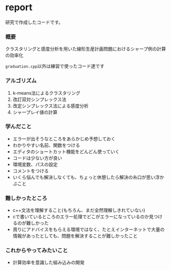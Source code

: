 # report

研究で作成したコードです。




### 概要
クラスタリングと感度分析を用いた線形生産計画問題におけるシャープ例の計算の効率化

`graduation.cpp`以外は練習で使ったコード達です


### アルゴリズム
1. k-means法によるクラスタリング
1. 改訂双対シンプレックス法
1. 改定シンプレックス法による感度分析
1. シャープレイ値の計算



### 学んだこと
- エラーが出そうなところをあらかじめ予想しておく
- わかりやすい名前、関数をつける
- エディタのショートカット機能をどんどん使っていく
- コードは少ない方が良い
- 環境変数、パスの設定
- コメントをつける
- いくら悩んでも解決しなくても、ちょっと休憩したら解決の糸口が思い浮かぶこと


### 難しかったところ
- c++文法を理解すること(もちろん、まだ全然理解しきれていない)
- cで書いているところのエラー処理でどこがエラーになっているのか見つけるのが難しかった
- 周りにアドバイスをもらえる環境ではなく、たとえインターネットで大量の情報があったとしても、問題を解決することが難しかったこと

### これからやってみたいこと
- 計算効率を意識した組み込みの開発


